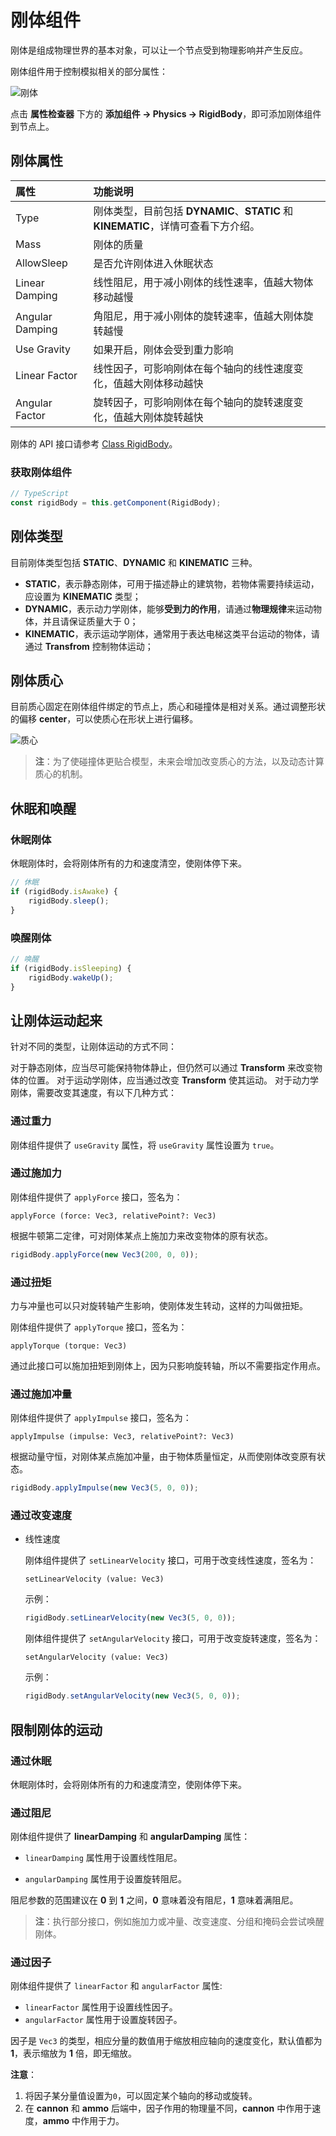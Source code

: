 # 刚体组件

刚体是组成物理世界的基本对象，可以让一个节点受到物理影响并产生反应。

刚体组件用于控制模拟相关的部分属性：

![刚体](img/rigidbody-prop.png)

点击 **属性检查器** 下方的 **添加组件 -> Physics -> RigidBody**，即可添加刚体组件到节点上。

## 刚体属性

| 属性             | 功能说明                             |
| :-------------- | :----------                         |
| Type            | 刚体类型，目前包括 **DYNAMIC**、**STATIC** 和 **KINEMATIC**，详情可查看下方介绍。
| Mass            | 刚体的质量                            |
| AllowSleep      | 是否允许刚体进入休眠状态   |
| Linear Damping  | 线性阻尼，用于减小刚体的线性速率，值越大物体移动越慢        |
| Angular Damping | 角阻尼，用于减小刚体的旋转速率，值越大刚体旋转越慢          |
| Use Gravity     | 如果开启，刚体会受到重力影响             |
| Linear Factor   | 线性因子，可影响刚体在每个轴向的线性速度变化，值越大刚体移动越快 |
| Angular Factor  | 旋转因子，可影响刚体在每个轴向的旋转速度变化，值越大刚体旋转越快 |

刚体的 API 接口请参考 [Class RigidBody](https://docs.cocos.com/creator/3.4/api/zh/#/docs/3.4/zh/physics/Class/RigidBody)。

### 获取刚体组件

```ts
// TypeScript
const rigidBody = this.getComponent(RigidBody);
```

## 刚体类型

目前刚体类型包括 **STATIC**、**DYNAMIC** 和 **KINEMATIC** 三种。

- **STATIC**，表示静态刚体，可用于描述静止的建筑物，若物体需要持续运动，应设置为 **KINEMATIC** 类型；
- **DYNAMIC**，表示动力学刚体，能够**受到力的作用**，请通过**物理规律**来运动物体，并且请保证质量大于 0；
- **KINEMATIC**，表示运动学刚体，通常用于表达电梯这类平台运动的物体，请通过 **Transfrom** 控制物体运动；

## 刚体质心

目前质心固定在刚体组件绑定的节点上，质心和碰撞体是相对关系。通过调整形状的偏移 __center__，可以使质心在形状上进行偏移。

![质心](img/center-of-mass.jpg)

> **注**：为了使碰撞体更贴合模型，未来会增加改变质心的方法，以及动态计算质心的机制。

## 休眠和唤醒

### 休眠刚体

休眠刚体时，会将刚体所有的力和速度清空，使刚体停下来。

```ts
// 休眠
if (rigidBody.isAwake) {
    rigidBody.sleep();
}
```

### 唤醒刚体

```ts
// 唤醒
if (rigidBody.isSleeping) {
    rigidBody.wakeUp();
}
```

## 让刚体运动起来

针对不同的类型，让刚体运动的方式不同：

对于静态刚体，应当尽可能保持物体静止，但仍然可以通过 __Transform__ 来改变物体的位置。
对于运动学刚体，应当通过改变 __Transform__ 使其运动。
对于动力学刚体，需要改变其速度，有以下几种方式：

### 通过重力

刚体组件提供了 `useGravity` 属性，将 `useGravity` 属性设置为 `true`。

### 通过施加力

刚体组件提供了 `applyForce` 接口，签名为：

`applyForce (force: Vec3, relativePoint?: Vec3)`

根据牛顿第二定律，可对刚体某点上施加力来改变物体的原有状态。

```ts
rigidBody.applyForce(new Vec3(200, 0, 0));
```

### 通过扭矩

力与冲量也可以只对旋转轴产生影响，使刚体发生转动，这样的力叫做扭矩。

刚体组件提供了 `applyTorque` 接口，签名为：

`applyTorque (torque: Vec3)`

通过此接口可以施加扭矩到刚体上，因为只影响旋转轴，所以不需要指定作用点。

### 通过施加冲量

刚体组件提供了 `applyImpulse` 接口，签名为：

`applyImpulse (impulse: Vec3, relativePoint?: Vec3)`

根据动量守恒，对刚体某点施加冲量，由于物体质量恒定，从而使刚体改变原有状态。

```ts
rigidBody.applyImpulse(new Vec3(5, 0, 0));
```

### 通过改变速度

- 线性速度

  刚体组件提供了 `setLinearVelocity` 接口，可用于改变线性速度，签名为：
  
  `setLinearVelocity (value: Vec3)`
  
  示例：

  ```ts
  rigidBody.setLinearVelocity(new Vec3(5, 0, 0));
  ```

  刚体组件提供了 `setAngularVelocity` 接口，可用于改变旋转速度，签名为：
  
  `setAngularVelocity (value: Vec3)`

  示例：

  ```ts
  rigidBody.setAngularVelocity(new Vec3(5, 0, 0));
  ```

## 限制刚体的运动

### 通过休眠

休眠刚体时，会将刚体所有的力和速度清空，使刚体停下来。

### 通过阻尼

刚体组件提供了 __linearDamping__ 和 __angularDamping__ 属性：

- `linearDamping` 属性用于设置线性阻尼。

- `angularDamping` 属性用于设置旋转阻尼。

阻尼参数的范围建议在 __0__ 到 __1__ 之间，__0__ 意味着没有阻尼，__1__ 意味着满阻尼。

> **注**：执行部分接口，例如施加力或冲量、改变速度、分组和掩码会尝试唤醒刚体。

### 通过因子

刚体组件提供了 `linearFactor` 和 `angularFactor` 属性:

- `linearFactor` 属性用于设置线性因子。
- `angularFactor` 属性用于设置旋转因子。

因子是 `Vec3` 的类型，相应分量的数值用于缩放相应轴向的速度变化，默认值都为 **1**，表示缩放为 **1** 倍，即无缩放。

**注意**：

1. 将因子某分量值设置为`0`，可以固定某个轴向的移动或旋转。
2. 在 __cannon__ 和 __ammo__ 后端中，因子作用的物理量不同，__cannon__ 中作用于速度，__ammo__ 中作用于力。
